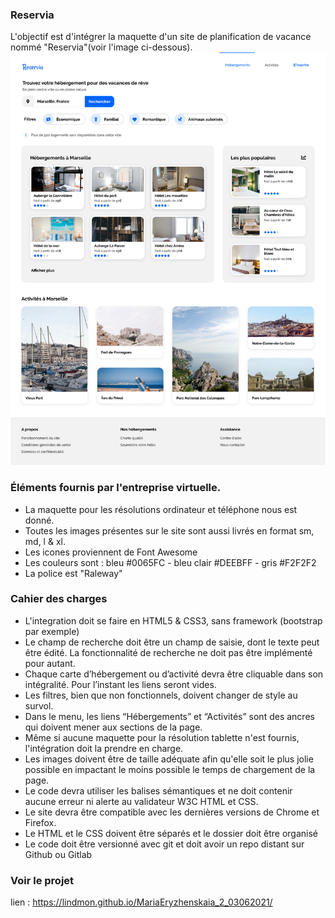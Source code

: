 ### Reservia
L'objectif est d'intégrer la maquette d'un site de planification de vacance nommé "Reservia"(voir l'image ci-dessous).
![Maquette de projet Reservia ](/desktop.png)
### Éléments fournis par l'entreprise virtuelle.
- La maquette pour les résolutions ordinateur et téléphone nous est donné.
- Toutes les images présentes sur le site sont aussi livrés en format sm, md, l & xl.
- Les icones proviennent de Font Awesome
- Les couleurs sont : bleu #0065FC - bleu clair #DEEBFF - gris #F2F2F2
- La police est "Raleway"
### Cahier des charges
 - L'integration doit se faire en HTML5 & CSS3, sans framework (bootstrap par exemple)
 - Le champ de recherche doit être un champ de saisie, dont le texte peut être édité. La fonctionnalité de recherche ne doit pas être implémenté pour autant.
 - Chaque carte d’hébergement ou d’activité devra être cliquable dans son intégralité. Pour l’instant les liens seront vides.
 - Les filtres, bien que non fonctionnels, doivent changer de style au survol.
- Dans le menu, les liens “Hébergements” et “Activités” sont des ancres qui doivent mener aux sections de la page.
- Même si aucune maquette pour la résolution tablette n'est fournis, l'intégration doit la prendre en charge.
- Les images doivent être de taille adéquate afin qu'elle soit le plus jolie possible en impactant le moins possible le temps de chargement de la page.
- Le code devra utiliser les balises sémantiques et ne doit contenir aucune erreur ni alerte au validateur W3C HTML et CSS.
- Le site devra être compatible avec les dernières versions de Chrome et Firefox.
- Le HTML et le CSS doivent être séparés et le dossier doit être organisé
- Le code doit être versionné avec git et doit avoir un repo distant sur Github ou Gitlab
### Voir le projet
lien :  https://lindmon.github.io/MariaEryzhenskaia_2_03062021/ 
